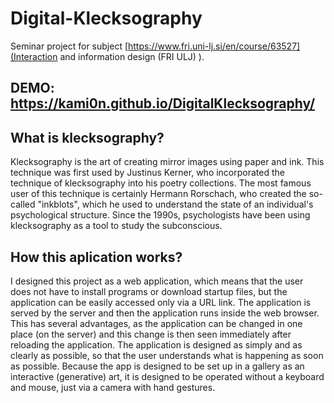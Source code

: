 # Digital-Klecksography
Seminar project for subject [https://www.fri.uni-lj.si/en/course/63527](Interaction and information design (FRI ULJ) ).

## DEMO: https://kami0n.github.io/DigitalKlecksography/

## What is klecksography?
Klecksography is the art of creating mirror images using paper and ink. This technique was first used by Justinus Kerner, who incorporated the technique of klecksography into his poetry collections. The most famous user of this technique is certainly Hermann Rorschach, who created the so-called "inkblots", which he used to understand the state of an individual's psychological structure. Since the 1990s, psychologists have been using klecksography as a tool to study the subconscious.

## How this aplication works?
I designed this project as a web application, which means that the user does not have to install programs or download startup files, but the application can be easily accessed only via a URL link. The application is served by the server and then the application runs inside the web browser. This has several advantages, as the application can be changed in one place (on the server) and this change is then seen immediately after reloading the application. The application is designed as simply and as clearly as possible, so that the user understands what is happening as soon as possible. Because the app is designed to be set up in a gallery as an interactive (generative) art, it is designed to be operated without a keyboard and mouse, just via a camera with hand gestures.
